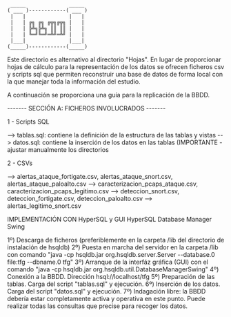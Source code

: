      _____              _____ 
    ( ___ )------------( ___ )
     |   |              |   | 
     |   | ╔╗ ╔╗ ╔╦╗╔╦╗ |   | 
     |   | ╠╩╗╠╩╗ ║║ ║║ |   | 
     |   | ╚═╝╚═╝═╩╝═╩╝ |   | 
     |___|              |___| 
    (_____)------------(_____)

Este directorio es alternativo al directorio "Hojas". En lugar de proporcionar hojas
de cálculo para la representación de los datos se ofrecen ficheros csv y scripts sql
que permiten reconstruir una base de datos de forma local con la que manejar toda la información
del estudio.

A continuación se proporciona una guía para la replicación de la BBDD.

------- SECCIÓN A: FICHEROS INVOLUCRADOS -------

1 - Scripts SQL
 
 --> tablas.sql: contiene la definición de la estructura de las tablas y vistas
 --> datos.sql: contiene la inserción de los datos en las tablas (IMPORTANTE - ajustar manualmente los directorios 

2 - CSVs
 
 --> alertas_ataque_fortigate.csv, alertas_ataque_snort.csv, alertas_ataque_paloalto.csv 
 --> caracterizacion_pcaps_ataque.csv, caracterizacion_pcaps_legitimo.csv 
 --> deteccion_snort.csv, deteccion_fortigate.csv, deteccion_paloalto.csv
 --> alertas_legitimo_snort.csv
          
IMPLEMENTACIÓN CON HyperSQL y GUI HyperSQL Database Manager Swing
          
1º) Descarga de ficheros (preferiblemente en la carpeta /lib del directorio de instalación de hsqldb)
2º) Puesta en marcha del servidor en la carpeta /lib con comando "java -cp hsqldb.jar org.hsqldb.server.Server --database.0 file:tfg  --dbname.0 tfg"
3º) Arranque de la interfáz gráfica (GUI) con el comando "java -cp hsqldb.jar org.hsqldb.util.DatabaseManagerSwing"
4º) Conexión a la BBDD. Dirección hsql://localhost/tfg
5º) Preparación de las tablas. Carga del script "tablas.sql" y ejecución. 
6º) Inserción de los datos. Carga del script "datos.sql" y ejecución.
7º) Indagación libre: la BBDD debería estar completamente activa y operativa en este punto. Puede realizar todas las consultas que precise para recoger los datos.
